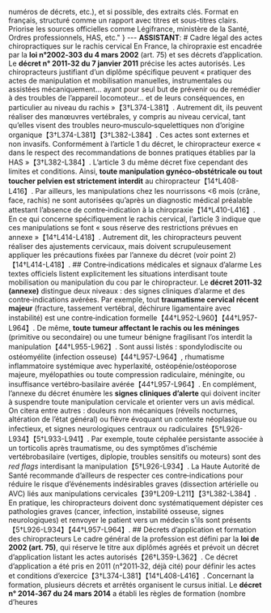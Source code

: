 numéros de décrets, etc.), et si possible, des extraits clés. Format en français, structuré comme un rapport avec titres et sous-titres clairs. Priorise les sources officielles comme Légifrance, ministère de la Santé, Ordres professionnels, HAS, etc." } --- **ASSISTANT**: # Cadre légal des actes chiropractiques sur le rachis cervical En France, la chiropraxie est encadrée par la **loi n°2002‑303 du 4 mars 2002** (art. 75) et ses décrets d’application. Le **décret n° 2011‑32 du 7 janvier 2011** précise les actes autorisés. Les chiropracteurs justifiant d’un diplôme spécifique peuvent « pratiquer des actes de manipulation et mobilisation manuelles, instrumentales ou assistées mécaniquement… ayant pour seul but de prévenir ou de remédier à des troubles de l’appareil locomoteur… et de leurs conséquences, en particulier au niveau du rachis »【3†L374-L381】. Autrement dit, ils peuvent réaliser des manœuvres vertébrales, y compris au niveau cervical, tant qu’elles visent des troubles neuro‑musculo‑squelettiques non d’origine organique【3†L374-L381】【3†L382-L384】. Ces actes sont externes et non invasifs. Conformément à l’article 1 du décret, le chiropracteur exerce « dans le respect des recommandations de bonnes pratiques établies par la HAS »【3†L382-L384】. L’article 3 du même décret fixe cependant des limites et conditions. Ainsi, **toute manipulation gynéco‑obstétricale ou tout toucher pelvien est strictement interdit** au chiropracteur【14†L408-L416】. Par ailleurs, les manipulations chez les nourrissons <6 mois (crâne, face, rachis) ne sont autorisées qu’après un diagnostic médical préalable attestant l’absence de contre‐indication à la chiropraxie【14†L410-L416】. En ce qui concerne spécifiquement le rachis cervical, l’article 3 indique que ces manipulations se font « sous réserve des restrictions prévues en annexe »【14†L414-L418】. Autrement dit, les chiropracteurs peuvent réaliser des ajustements cervicaux, mais doivent scrupuleusement appliquer les précautions fixées par l’annexe du décret (voir point 2)【14†L414-L418】. ## Contre‑indications médicales et signaux d’alarme Les textes officiels listent explicitement les situations interdisant toute mobilisation ou manipulation du cou par le chiropracteur. Le **décret 2011‑32 (annexe)** distingue deux niveaux : des signes cliniques d’alarme et des contre‐indications avérées. Par exemple, tout **traumatisme cervical récent majeur** (fracture, tassement vertébral, déchirure ligamentaire avec instabilité) est une contre‐indication formelle【44†L952-L960】【44†L957-L964】. De même, **toute tumeur affectant le rachis ou les méninges** (primitive ou secondaire) ou une tumeur bénigne fragilisant l’os interdit la manipulation【44†L955-L962】. Sont aussi listés : spondylodiscite ou ostéomyélite (infection osseuse)【44†L957-L964】, rhumatisme inflammatoire systémique avec hyperlaxité, ostéopénie/ostéoporose majeure, myélopathies ou toute compression radiculaire, méningite, ou insuffisance vertébro‑basilaire avérée【44†L957-L964】. En complément, l’annexe du décret énumère les **signes cliniques d’alerte** qui doivent inciter à suspendre toute manipulation cervicale et orienter vers un avis médical. On citera entre autres : douleurs non mécaniques (réveils nocturnes, altération de l’état général) ou fièvre évoquant un contexte néoplasique ou infectieux, et signes neurologiques centraux ou radiculaires【5†L926-L934】【5†L933-L941】. Par exemple, toute céphalée persistante associée à un torticolis après traumatisme, ou des symptômes d’ischémie vertébrobasilaire (vertiges, diplopie, troubles sensitifs ou moteurs) sont des *red flags* interdisant la manipulation【5†L926-L934】. La Haute Autorité de Santé recommande d’ailleurs de respecter ces contre‑indications pour réduire le risque d’événements indésirables graves (dissection artérielle ou AVC) liés aux manipulations cervicales【39†L209-L211】【3†L382-L384】. En pratique, les chiropracteurs doivent donc systématiquement dépister ces pathologies graves (cancer, infection, instabilité osseuse, signes neurologiques) et renvoyer le patient vers un médecin s’ils sont présents【5†L926-L934】【44†L957-L964】. ## Décrets d’application et formation des chiropracteurs Le cadre général de la profession est défini par la **loi de 2002 (art. 75)**, qui réserve le titre aux diplômés agréés et prévoit un décret d’application listant les actes autorisés【26†L359-L362】. Ce décret d’application a été pris en 2011 (n°2011‑32, déjà cité) pour définir les actes et conditions d’exercice【3†L374-L381】【14†L408-L416】. Concernant la formation, plusieurs décrets et arrêtés organisent le cursus initial. Le **décret n° 2014‑367 du 24 mars 2014** a établi les règles de formation (nombre d’heures